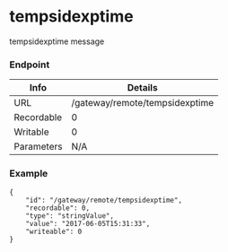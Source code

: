 # tempsidexptime

tempsidexptime message


### Endpoint

| Info  | Details |
| ------------- | ------------- |
| URL   | /gateway/remote/tempsidexptime   |
| Recordable   | 0   |
| Writable   | 0   |
| Parameters  | N/A  |

### Example
```
{
    "id": "/gateway/remote/tempsidexptime",
    "recordable": 0,
    "type": "stringValue",
    "value": "2017-06-05T15:31:33",
    "writeable": 0
}
```
